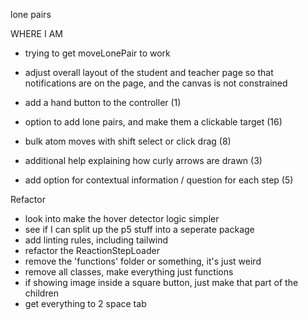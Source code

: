 lone pairs

WHERE I AM

- trying to get moveLonePair to work


- adjust overall layout of the student and teacher page so that notifications are on the page, and the canvas is not constrained
- add a hand button to the controller (1)
- option to add lone pairs, and make them a clickable target (16)
- bulk atom moves with shift select or click drag (8)
- additional help explaining how curly arrows are drawn (3)
- add option for contextual information / question for each step (5)



Refactor
- look into make the hover detector logic simpler
- see if I can split up the p5 stuff into a seperate package
- add linting rules, including tailwind
- refactor the ReactionStepLoader
- remove the 'functions' folder or something, it's just weird
- remove all classes, make everything just functions
- if showing image inside a square button, just make that part of the children
- get everything to 2 space tab